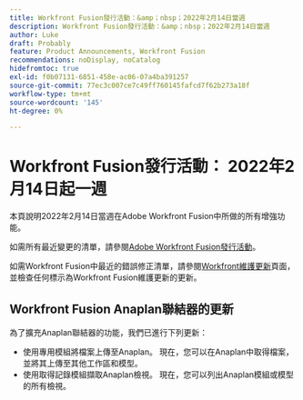 ```yaml
---
title: Workfront Fusion發行活動：&amp；nbsp；2022年2月14日當週
description: Workfront Fusion發行活動：&amp；nbsp；2022年2月14日當週
author: Luke
draft: Probably
feature: Product Announcements, Workfront Fusion
recommendations: noDisplay, noCatalog
hidefromtoc: true
exl-id: f0b07131-6851-458e-ac06-07a4ba391257
source-git-commit: 77ec3c007ce7c49ff760145fafcd7f62b273a18f
workflow-type: tm+mt
source-wordcount: '145'
ht-degree: 0%

---
```


# Workfront Fusion發行活動： 2022年2月14日起一週

本頁說明2022年2月14日當週在Adobe Workfront Fusion中所做的所有增強功能。

如需所有最近變更的清單，請參閱[Adobe Workfront Fusion發行活動](/help/workfront-fusion/fusion-product-releases/fusion-release-activity.md)。

如需Workfront Fusion中最近的錯誤修正清單，請參閱[Workfront維護更新](https://experienceleague.adobe.com/docs/workfront-known-issues/releases/current-updates.html?lang=zh-Hant)頁面，並檢查任何標示為Workfront Fusion維護更新的更新。

## Workfront Fusion Anaplan聯結器的更新

為了擴充Anaplan聯結器的功能，我們已進行下列更新：

* 使用專用模組將檔案上傳至Anaplan。 現在，您可以在Anaplan中取得檔案，並將其上傳至其他工作區和模型。
* 使用取得記錄模組擷取Anaplan檢視。 現在，您可以列出Anaplan模組或模型的所有檢視。
